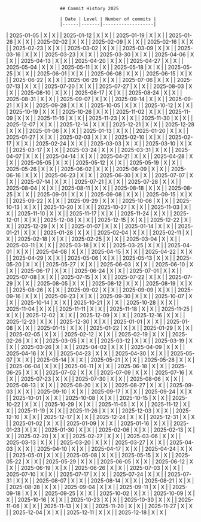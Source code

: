 
                        ## Commit History 2025
    
                        | Date | Level | Number of commits |
                        |------|-------|-------------------|
                    
| 2025-01-05 | X | X |
| 2025-01-12 | X | X |
| 2025-01-19 | X | X |
| 2025-01-26 | X | X |
| 2025-02-02 | X | X |
| 2025-02-09 | X | X |
| 2025-02-16 | X | X |
| 2025-02-23 | X | X |
| 2025-03-02 | X | X |
| 2025-03-09 | X | X |
| 2025-03-16 | X | X |
| 2025-03-23 | X | X |
| 2025-03-30 | X | X |
| 2025-04-06 | X | X |
| 2025-04-13 | X | X |
| 2025-04-20 | X | X |
| 2025-04-27 | X | X |
| 2025-05-04 | X | X |
| 2025-05-11 | X | X |
| 2025-05-18 | X | X |
| 2025-05-25 | X | X |
| 2025-06-01 | X | X |
| 2025-06-08 | X | X |
| 2025-06-15 | X | X |
| 2025-06-22 | X | X |
| 2025-06-29 | X | X |
| 2025-07-06 | X | X |
| 2025-07-13 | X | X |
| 2025-07-20 | X | X |
| 2025-07-27 | X | X |
| 2025-08-03 | X | X |
| 2025-08-10 | X | X |
| 2025-08-17 | X | X |
| 2025-08-24 | X | X |
| 2025-08-31 | X | X |
| 2025-09-07 | X | X |
| 2025-09-14 | X | X |
| 2025-09-21 | X | X |
| 2025-09-28 | X | X |
| 2025-10-05 | X | X |
| 2025-10-12 | X | X |
| 2025-10-19 | X | X |
| 2025-10-26 | X | X |
| 2025-11-02 | X | X |
| 2025-11-09 | X | X |
| 2025-11-16 | X | X |
| 2025-11-23 | X | X |
| 2025-11-30 | X | X |
| 2025-12-07 | X | X |
| 2025-12-14 | X | X |
| 2025-12-21 | X | X |
| 2025-12-28 | X | X |
| 2025-01-06 | X | X |
| 2025-01-13 | X | X |
| 2025-01-20 | X | X |
| 2025-01-27 | X | X |
| 2025-02-03 | X | X |
| 2025-02-10 | X | X |
| 2025-02-17 | X | X |
| 2025-02-24 | X | X |
| 2025-03-03 | X | X |
| 2025-03-10 | X | X |
| 2025-03-17 | X | X |
| 2025-03-24 | X | X |
| 2025-03-31 | X | X |
| 2025-04-07 | X | X |
| 2025-04-14 | X | X |
| 2025-04-21 | X | X |
| 2025-04-28 | X | X |
| 2025-05-05 | X | X |
| 2025-05-12 | X | X |
| 2025-05-19 | X | X |
| 2025-05-26 | X | X |
| 2025-06-02 | X | X |
| 2025-06-09 | X | X |
| 2025-06-16 | X | X |
| 2025-06-23 | X | X |
| 2025-06-30 | X | X |
| 2025-07-07 | X | X |
| 2025-07-14 | X | X |
| 2025-07-21 | X | X |
| 2025-07-28 | X | X |
| 2025-08-04 | X | X |
| 2025-08-11 | X | X |
| 2025-08-18 | X | X |
| 2025-08-25 | X | X |
| 2025-09-01 | X | X |
| 2025-09-08 | X | X |
| 2025-09-15 | X | X |
| 2025-09-22 | X | X |
| 2025-09-29 | X | X |
| 2025-10-06 | X | X |
| 2025-10-13 | X | X |
| 2025-10-20 | X | X |
| 2025-10-27 | X | X |
| 2025-11-03 | X | X |
| 2025-11-10 | X | X |
| 2025-11-17 | X | X |
| 2025-11-24 | X | X |
| 2025-12-01 | X | X |
| 2025-12-08 | X | X |
| 2025-12-15 | X | X |
| 2025-12-22 | X | X |
| 2025-12-29 | X | X |
| 2025-01-07 | X | X |
| 2025-01-14 | X | X |
| 2025-01-21 | X | X |
| 2025-01-28 | X | X |
| 2025-02-04 | X | X |
| 2025-02-11 | X | X |
| 2025-02-18 | X | X |
| 2025-02-25 | X | X |
| 2025-03-04 | X | X |
| 2025-03-11 | X | X |
| 2025-03-18 | X | X |
| 2025-03-25 | X | X |
| 2025-04-01 | X | X |
| 2025-04-08 | X | X |
| 2025-04-15 | X | X |
| 2025-04-22 | X | X |
| 2025-04-29 | X | X |
| 2025-05-06 | X | X |
| 2025-05-13 | X | X |
| 2025-05-20 | X | X |
| 2025-05-27 | X | X |
| 2025-06-03 | X | X |
| 2025-06-10 | X | X |
| 2025-06-17 | X | X |
| 2025-06-24 | X | X |
| 2025-07-01 | X | X |
| 2025-07-08 | X | X |
| 2025-07-15 | X | X |
| 2025-07-22 | X | X |
| 2025-07-29 | X | X |
| 2025-08-05 | X | X |
| 2025-08-12 | X | X |
| 2025-08-19 | X | X |
| 2025-08-26 | X | X |
| 2025-09-02 | X | X |
| 2025-09-09 | X | X |
| 2025-09-16 | X | X |
| 2025-09-23 | X | X |
| 2025-09-30 | X | X |
| 2025-10-07 | X | X |
| 2025-10-14 | X | X |
| 2025-10-21 | X | X |
| 2025-10-28 | X | X |
| 2025-11-04 | X | X |
| 2025-11-11 | X | X |
| 2025-11-18 | X | X |
| 2025-11-25 | X | X |
| 2025-12-02 | X | X |
| 2025-12-09 | X | X |
| 2025-12-16 | X | X |
| 2025-12-23 | X | X |
| 2025-12-30 | X | X |
| 2025-01-01 | X | X |
| 2025-01-08 | X | X |
| 2025-01-15 | X | X |
| 2025-01-22 | X | X |
| 2025-01-29 | X | X |
| 2025-02-05 | X | X |
| 2025-02-12 | X | X |
| 2025-02-19 | X | X |
| 2025-02-26 | X | X |
| 2025-03-05 | X | X |
| 2025-03-12 | X | X |
| 2025-03-19 | X | X |
| 2025-03-26 | X | X |
| 2025-04-02 | X | X |
| 2025-04-09 | X | X |
| 2025-04-16 | X | X |
| 2025-04-23 | X | X |
| 2025-04-30 | X | X |
| 2025-05-07 | X | X |
| 2025-05-14 | X | X |
| 2025-05-21 | X | X |
| 2025-05-28 | X | X |
| 2025-06-04 | X | X |
| 2025-06-11 | X | X |
| 2025-06-18 | X | X |
| 2025-06-25 | X | X |
| 2025-07-02 | X | X |
| 2025-07-09 | X | X |
| 2025-07-16 | X | X |
| 2025-07-23 | X | X |
| 2025-07-30 | X | X |
| 2025-08-06 | X | X |
| 2025-08-13 | X | X |
| 2025-08-20 | X | X |
| 2025-08-27 | X | X |
| 2025-09-03 | X | X |
| 2025-09-10 | X | X |
| 2025-09-17 | X | X |
| 2025-09-24 | X | X |
| 2025-10-01 | X | X |
| 2025-10-08 | X | X |
| 2025-10-15 | X | X |
| 2025-10-22 | X | X |
| 2025-10-29 | X | X |
| 2025-11-05 | X | X |
| 2025-11-12 | X | X |
| 2025-11-19 | X | X |
| 2025-11-26 | X | X |
| 2025-12-03 | X | X |
| 2025-12-10 | X | X |
| 2025-12-17 | X | X |
| 2025-12-24 | X | X |
| 2025-12-31 | X | X |
| 2025-01-02 | X | X |
| 2025-01-09 | X | X |
| 2025-01-16 | X | X |
| 2025-01-23 | X | X |
| 2025-01-30 | X | X |
| 2025-02-06 | X | X |
| 2025-02-13 | X | X |
| 2025-02-20 | X | X |
| 2025-02-27 | X | X |
| 2025-03-06 | X | X |
| 2025-03-13 | X | X |
| 2025-03-20 | X | X |
| 2025-03-27 | X | X |
| 2025-04-03 | X | X |
| 2025-04-10 | X | X |
| 2025-04-17 | X | X |
| 2025-04-24 | X | X |
| 2025-05-01 | X | X |
| 2025-05-08 | X | X |
| 2025-05-15 | X | X |
| 2025-05-22 | X | X |
| 2025-05-29 | X | X |
| 2025-06-05 | X | X |
| 2025-06-12 | X | X |
| 2025-06-19 | X | X |
| 2025-06-26 | X | X |
| 2025-07-03 | X | X |
| 2025-07-10 | X | X |
| 2025-07-17 | X | X |
| 2025-07-24 | X | X |
| 2025-07-31 | X | X |
| 2025-08-07 | X | X |
| 2025-08-14 | X | X |
| 2025-08-21 | X | X |
| 2025-08-28 | X | X |
| 2025-09-04 | X | X |
| 2025-09-11 | X | X |
| 2025-09-18 | X | X |
| 2025-09-25 | X | X |
| 2025-10-02 | X | X |
| 2025-10-09 | X | X |
| 2025-10-16 | X | X |
| 2025-10-23 | X | X |
| 2025-10-30 | X | X |
| 2025-11-06 | X | X |
| 2025-11-13 | X | X |
| 2025-11-20 | X | X |
| 2025-11-27 | X | X |
| 2025-12-04 | X | X |
| 2025-12-11 | X | X |
| 2025-12-18 | X | X |
